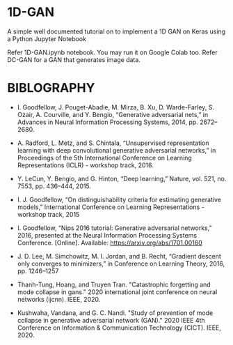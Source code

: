 # 1D-GAN
A simple well documented tutorial on to implement a 1D GAN on Keras using a Python Jupyter Notebook

Refer 1D-GAN.ipynb notebook. You may run it on Google Colab too.
Refer DC-GAN for a GAN that generates image data.

# **BIBLOGRAPHY**


- I. Goodfellow, J. Pouget-Abadie, M. Mirza, B. Xu, D. Warde-Farley, S. Ozair, A. Courville, and Y. Bengio, “Generative adversarial nets,” in Advances in Neural Information Processing Systems, 2014, pp. 2672–2680.

- A. Radford, L. Metz, and S. Chintala, “Unsupervised representation learning with deep convolutional generative adversarial networks,” in Proceedings of the 5th International Conference on Learning Representations (ICLR) - workshop track, 2016.

- Y. LeCun, Y. Bengio, and G. Hinton, “Deep learning,” Nature, vol. 521, no. 7553, pp. 436–444, 2015.

- I. J. Goodfellow, “On distinguishability criteria for estimating generative models,” International Conference on Learning Representations - workshop track, 2015

- I. Goodfellow, “Nips 2016 tutorial: Generative adversarial networks,” 2016, presented at the Neural Information Processing Systems Conference. [Online]. Available: https://arxiv.org/abs/1701.00160

- J. D. Lee, M. Simchowitz, M. I. Jordan, and B. Recht, “Gradient descent only converges to minimizers,” in Conference on Learning Theory, 2016, pp. 1246–1257

- Thanh-Tung, Hoang, and Truyen Tran. "Catastrophic forgetting and mode collapse in gans." 2020 international joint conference on neural networks (ijcnn). IEEE, 2020.

- Kushwaha, Vandana, and G. C. Nandi. "Study of prevention of mode collapse in generative adversarial network (GAN)." 2020 IEEE 4th Conference on Information & Communication Technology (CICT). IEEE, 2020.
